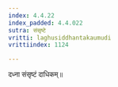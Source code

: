 ```yaml
---
index: 4.4.22
index_padded: 4.4.022
sutra: संसृष्टे
vritti: laghusiddhantakaumudi
vrittiindex: 1124

---
```

दध्ना संसृष्टं दाधिकम्॥